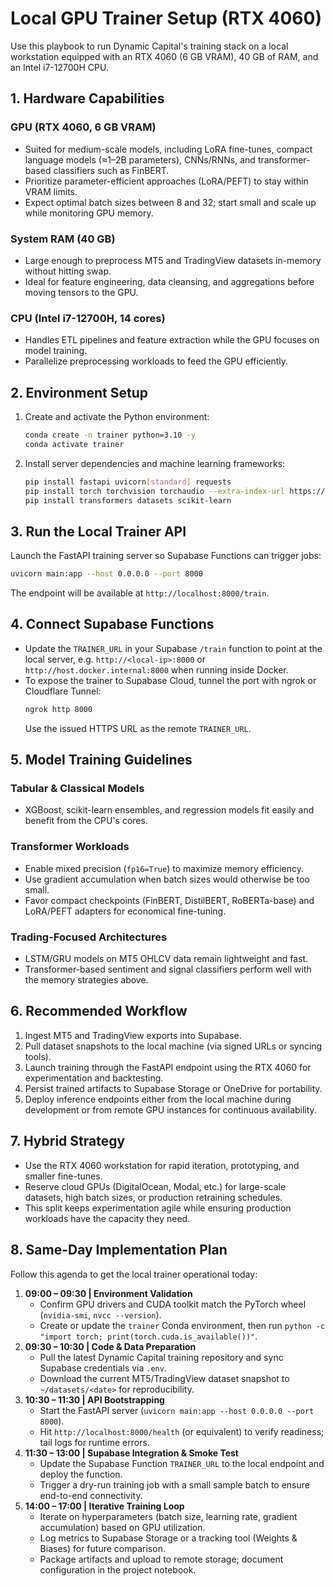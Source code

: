 # Local GPU Trainer Setup (RTX 4060)

Use this playbook to run Dynamic Capital's training stack on a local workstation equipped with an RTX 4060 (6 GB VRAM), 40 GB of RAM, and an Intel i7-12700H CPU.

## 1. Hardware Capabilities

### GPU (RTX 4060, 6 GB VRAM)
- Suited for medium-scale models, including LoRA fine-tunes, compact language models (≈1–2B parameters), CNNs/RNNs, and transformer-based classifiers such as FinBERT.
- Prioritize parameter-efficient approaches (LoRA/PEFT) to stay within VRAM limits.
- Expect optimal batch sizes between 8 and 32; start small and scale up while monitoring GPU memory.

### System RAM (40 GB)
- Large enough to preprocess MT5 and TradingView datasets in-memory without hitting swap.
- Ideal for feature engineering, data cleansing, and aggregations before moving tensors to the GPU.

### CPU (Intel i7-12700H, 14 cores)
- Handles ETL pipelines and feature extraction while the GPU focuses on model training.
- Parallelize preprocessing workloads to feed the GPU efficiently.

## 2. Environment Setup

1. Create and activate the Python environment:
   ```bash
   conda create -n trainer python=3.10 -y
   conda activate trainer
   ```
2. Install server dependencies and machine learning frameworks:
   ```bash
   pip install fastapi uvicorn[standard] requests
   pip install torch torchvision torchaudio --extra-index-url https://download.pytorch.org/whl/cu118
   pip install transformers datasets scikit-learn
   ```

## 3. Run the Local Trainer API

Launch the FastAPI training server so Supabase Functions can trigger jobs:

```bash
uvicorn main:app --host 0.0.0.0 --port 8000
```

The endpoint will be available at `http://localhost:8000/train`.

## 4. Connect Supabase Functions

- Update the `TRAINER_URL` in your Supabase `/train` function to point at the local server, e.g. `http://<local-ip>:8000` or `http://host.docker.internal:8000` when running inside Docker.
- To expose the trainer to Supabase Cloud, tunnel the port with ngrok or Cloudflare Tunnel:
  ```bash
  ngrok http 8000
  ```
  Use the issued HTTPS URL as the remote `TRAINER_URL`.

## 5. Model Training Guidelines

### Tabular & Classical Models
- XGBoost, scikit-learn ensembles, and regression models fit easily and benefit from the CPU's cores.

### Transformer Workloads
- Enable mixed precision (`fp16=True`) to maximize memory efficiency.
- Use gradient accumulation when batch sizes would otherwise be too small.
- Favor compact checkpoints (FinBERT, DistilBERT, RoBERTa-base) and LoRA/PEFT adapters for economical fine-tuning.

### Trading-Focused Architectures
- LSTM/GRU models on MT5 OHLCV data remain lightweight and fast.
- Transformer-based sentiment and signal classifiers perform well with the memory strategies above.

## 6. Recommended Workflow

1. Ingest MT5 and TradingView exports into Supabase.
2. Pull dataset snapshots to the local machine (via signed URLs or syncing tools).
3. Launch training through the FastAPI endpoint using the RTX 4060 for experimentation and backtesting.
4. Persist trained artifacts to Supabase Storage or OneDrive for portability.
5. Deploy inference endpoints either from the local machine during development or from remote GPU instances for continuous availability.

## 7. Hybrid Strategy

- Use the RTX 4060 workstation for rapid iteration, prototyping, and smaller fine-tunes.
- Reserve cloud GPUs (DigitalOcean, Modal, etc.) for large-scale datasets, high batch sizes, or production retraining schedules.
- This split keeps experimentation agile while ensuring production workloads have the capacity they need.

## 8. Same-Day Implementation Plan

Follow this agenda to get the local trainer operational today:

1. **09:00 – 09:30 | Environment Validation**
   - Confirm GPU drivers and CUDA toolkit match the PyTorch wheel (`nvidia-smi`, `nvcc --version`).
   - Create or update the `trainer` Conda environment, then run `python -c "import torch; print(torch.cuda.is_available())"`.
2. **09:30 – 10:30 | Code & Data Preparation**
   - Pull the latest Dynamic Capital training repository and sync Supabase credentials via `.env`.
   - Download the current MT5/TradingView dataset snapshot to `~/datasets/<date>` for reproducibility.
3. **10:30 – 11:30 | API Bootstrapping**
   - Start the FastAPI server (`uvicorn main:app --host 0.0.0.0 --port 8000`).
   - Hit `http://localhost:8000/health` (or equivalent) to verify readiness; tail logs for runtime errors.
4. **11:30 – 13:00 | Supabase Integration & Smoke Test**
   - Update the Supabase Function `TRAINER_URL` to the local endpoint and deploy the function.
   - Trigger a dry-run training job with a small sample batch to ensure end-to-end connectivity.
5. **14:00 – 17:00 | Iterative Training Loop**
   - Iterate on hyperparameters (batch size, learning rate, gradient accumulation) based on GPU utilization.
   - Log metrics to Supabase Storage or a tracking tool (Weights & Biases) for future comparison.
   - Package artifacts and upload to remote storage; document configuration in the project notebook.

